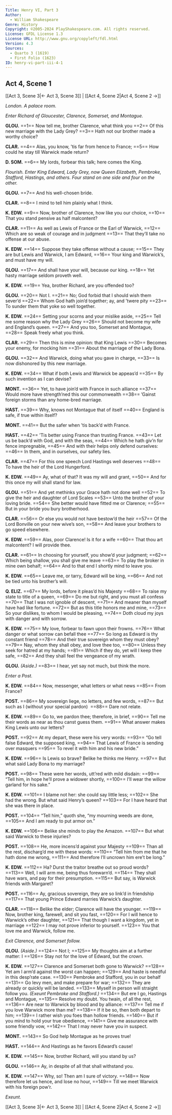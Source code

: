 ```yaml
---
Title: Henry VI, Part 3
Author: 
  - William Shakespeare
Genre: History
Copyright: ©2005-2024 PlayShakespeare.com. All rights reserved.
License: GFDL License 1.3
License URL: http://www.gnu.org/copyleft/fdl.html
Version: 4.3
Sources:
  - Quarto 3 (1619)
  - First Folio (1623)
ID: henry-vi-part-iii-4-1
---
```


## Act 4, Scene 1
[[Act 3, Scene 3|← Act 3, Scene 3]] | [[Act 4, Scene 2|Act 4, Scene 2 →]]

*London. A palace room.*

*Enter Richard of Gloucester, Clarence, Somerset, and Montague.*

**GLOU.**
==1== Now tell me, brother Clarence, what think you
==2== Of this new marriage with the Lady Grey?
==3== Hath not our brother made a worthy choice?

**CLAR.**
==4== Alas, you know, ’tis far from hence to France;
==5== How could he stay till Warwick made return?

**D. SOM.**
==6== My lords, forbear this talk; here comes the King.

*Flourish. Enter King Edward, Lady Grey, now Queen Elizabeth, Pembroke, Stafford, Hastings, and others. Four stand on one side and four on the other.*

**GLOU.**
==7== And his well-chosen bride.

**CLAR.**
==8== I mind to tell him plainly what I think.

**K. EDW.**
==9== Now, brother of Clarence, how like you our choice,
==10== That you stand pensive as half malcontent?

**CLAR.**
==11== As well as Lewis of France or the Earl of Warwick,
==12== Which are so weak of courage and in judgment
==13== That they’ll take no offense at our abuse.

**K. EDW.**
==14== Suppose they take offense without a cause;
==15== They are but Lewis and Warwick, I am Edward,
==16== Your king and Warwick’s, and must have my will.

**GLOU.**
==17== And shall have your will, because our king.
==18== Yet hasty marriage seldom proveth well.

**K. EDW.**
==19== Yea, brother Richard, are you offended too?

**GLOU.**
==20== Not I.
==21== No; God forbid that I should wish them sever’d
==22== Whom God hath join’d together; ay, and ’twere pity
==23== To sunder them that yoke so well together.

**K. EDW.**
==24== Setting your scorns and your mislike aside,
==25== Tell me some reason why the Lady Grey
==26== Should not become my wife and England’s queen.
==27== And you too, Somerset and Montague,
==28== Speak freely what you think.

**CLAR.**
==29== Then this is mine opinion: that King Lewis
==30== Becomes your enemy, for mocking him
==31== About the marriage of the Lady Bona.

**GLOU.**
==32== And Warwick, doing what you gave in charge,
==33== Is now dishonored by this new marriage.

**K. EDW.**
==34== What if both Lewis and Warwick be appeas’d
==35== By such invention as I can devise?

**MONT.**
==36== Yet, to have join’d with France in such alliance
==37== Would more have strength’ned this our commonwealth
==38== ’Gainst foreign storms than any home-bred marriage.

**HAST.**
==39== Why, knows not Montague that of itself
==40== England is safe, if true within itself?

**MONT.**
==41== But the safer when ’tis back’d with France.

**HAST.**
==42== ’Tis better using France than trusting France.
==43== Let us be back’d with God, and with the seas,
==44== Which he hath giv’n for fence impregnable,
==45== And with their helps only defend ourselves:
==46== In them, and in ourselves, our safety lies.

**CLAR.**
==47== For this one speech Lord Hastings well deserves
==48== To have the heir of the Lord Hungerford.

**K. EDW.**
==49== Ay, what of that? It was my will and grant,
==50== And for this once my will shall stand for law.

**GLOU.**
==51== And yet methinks your Grace hath not done well
==52== To give the heir and daughter of Lord Scales
==53== Unto the brother of your loving bride.
==54== She better would have fitted me or Clarence;
==55== But in your bride you bury brotherhood.

**CLAR.**
==56== Or else you would not have bestow’d the heir
==57== Of the Lord Bonville on your new wive’s son,
==58== And leave your brothers to go speed elsewhere.

**K. EDW.**
==59== Alas, poor Clarence! Is it for a wife
==60== That thou art malcontent? I will provide thee.

**CLAR.**
==61== In choosing for yourself, you show’d your judgment;
==62== Which being shallow, you shall give me leave
==63== To play the broker in mine own behalf;
==64== And to that end I shortly mind to leave you.

**K. EDW.**
==65== Leave me, or tarry, Edward will be king,
==66== And not be tied unto his brother’s will.

**Q. ELIZ.**
==67== My lords, before it pleas’d his Majesty
==68== To raise my state to title of a queen,
==69== Do me but right, and you must all confess
==70== That I was not ignoble of descent,
==71== And meaner than myself have had like fortune.
==72== But as this title honors me and mine,
==73== So your dislikes, to whom I would be pleasing,
==74== Doth cloud my joys with danger and with sorrow.

**K. EDW.**
==75== My love, forbear to fawn upon their frowns.
==76== What danger or what sorrow can befall thee
==77== So long as Edward is thy constant friend
==78== And their true sovereign whom they must obey?
==79== Nay, whom they shall obey, and love thee too,
==80== Unless they seek for hatred at my hands;
==81== Which if they do, yet will I keep thee safe,
==82== And they shall feel the vengeance of my wrath.

**GLOU.**
*(Aside.)*
==83== I hear, yet say not much, but think the more.

*Enter a Post.*

**K. EDW.**
==84== Now, messenger, what letters or what news
==85== From France?

**POST.**
==86== My sovereign liege, no letters, and few words,
==87== But such as I (without your special pardon) 
==88== Dare not relate.

**K. EDW.**
==89== Go to, we pardon thee; therefore, in brief,
==90== Tell me their words as near as thou canst guess them.
==91== What answer makes King Lewis unto our letters?

**POST.**
==92== At my depart, these were his very words:
==93== “Go tell false Edward, the supposed king,
==94== That Lewis of France is sending over masquers
==95== To revel it with him and his new bride.”

**K. EDW.**
==96== Is Lewis so brave? Belike he thinks me Henry.
==97== But what said Lady Bona to my marriage?

**POST.**
==98== These were her words, utt’red with mild disdain:
==99== “Tell him, in hope he’ll prove a widower shortly,
==100== I’ll wear the willow garland for his sake.”

**K. EDW.**
==101== I blame not her: she could say little less;
==102== She had the wrong. But what said Henry’s queen?
==103== For I have heard that she was there in place.

**POST.**
==104== “Tell him,” quoth she, “my mourning weeds are done,
==105== And I am ready to put armor on.”

**K. EDW.**
==106== Belike she minds to play the Amazon.
==107== But what said Warwick to these injuries?

**POST.**
==108== He, more incens’d against your Majesty
==109== Than all the rest, discharg’d me with these words:
==110== “Tell him from me that he hath done me wrong,
==111== And therefore I’ll uncrown him ere’t be long.”

**K. EDW.**
==112== Ha? Durst the traitor breathe out so proud words?
==113== Well, I will arm me, being thus forewarn’d.
==114== They shall have wars, and pay for their presumption.
==115== But say, is Warwick friends with Margaret?

**POST.**
==116== Ay, gracious sovereign, they are so link’d in friendship
==117== That young Prince Edward marries Warwick’s daughter.

**CLAR.**
==118== Belike the elder; Clarence will have the younger.
==119== Now, brother king, farewell, and sit you fast,
==120== For I will hence to Warwick’s other daughter,
==121== That though I want a kingdom, yet in marriage
==122== I may not prove inferior to yourself.
==123== You that love me and Warwick, follow me.

*Exit Clarence, and Somerset follow.*

**GLOU.**
*(Aside.)*
==124== Not I;
==125== My thoughts aim at a further matter: I
==126== Stay not for the love of Edward, but the crown.

**K. EDW.**
==127== Clarence and Somerset both gone to Warwick?
==128== Yet am I arm’d against the worst can happen;
==129== And haste is needful in this desp’rate case.
==130== Pembroke and Stafford, you in our behalf
==131== Go levy men, and make prepare for war;
==132== They are already or quickly will be landed.
==133== Myself in person will straight follow you.
*(Exeunt Pembroke and Stafford.)*
==134== But ere I go, Hastings and Montague,
==135== Resolve my doubt. You twain, of all the rest,
==136== Are near to Warwick by blood and by alliance:
==137== Tell me if you love Warwick more than me?
==138== If it be so, then both depart to him;
==139== I rather wish you foes than hollow friends.
==140== But if you mind to hold your true obedience,
==141== Give me assurance with some friendly vow,
==142== That I may never have you in suspect.

**MONT.**
==143== So God help Montague as he proves true!

**HAST.**
==144== And Hastings as he favors Edward’s cause!

**K. EDW.**
==145== Now, brother Richard, will you stand by us?

**GLOU.**
==146== Ay, in despite of all that shall withstand you.

**K. EDW.**
==147== Why, so! Then am I sure of victory.
==148== Now therefore let us hence, and lose no hour,
==149== Till we meet Warwick with his foreign pow’r.

*Exeunt.*

[[Act 3, Scene 3|← Act 3, Scene 3]] | [[Act 4, Scene 2|Act 4, Scene 2 →]]
